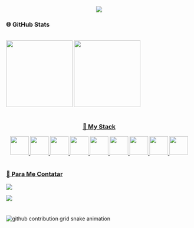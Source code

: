  <h1 align="center">
<img src="https://readme-typing-svg.herokuapp.com/?font=Righteous&size=35&center=true&vCenter=true&width=500&height=70&duration=4000&lines=Hello+Word!+👋;+me+chamo+Ciara;Seja+bem-vindo!" />
</h1>

<div>
  <h3> 🌐 GitHub Stats </h3>
  <br>
  <img height="180em" src="https://github-readme-stats-git-masterrstaa-rickstaa.vercel.app/api?username=CiCi0100&hide_title=true&show_icons=true&include_all_commits=false&count_private=true&theme=dracula">

  <a href="https://github.com/CiCi0100/github-readme-stats">
    <img height="180em" src="https://github-readme-stats-git-masterrstaa-rickstaa.vercel.app/api/top-langs/?username=CiCi0100&line_height=10&card_width=290&layout=compact&hide_title=false&count_private=true&langs_count=4&show_icons=true&theme=dracula">
</div>

#

<div align="center">
 <h3>🚀 My Stack</h3>
<img alt"CiCi0100-JS" height="50" width="50"
  src="https://cdn.jsdelivr.net/gh/devicons/devicon@latest/icons/javascript/javascript-original.svg" />
<img alt"CiCi0100-TS" height="50" width="50" src="https://cdn.jsdelivr.net/gh/devicons/devicon@latest/icons/typescript/typescript-original.svg" />
<img alt"CiCi0100-HTML" height="50" width="50"  
src="https://cdn.jsdelivr.net/gh/devicons/devicon@latest/icons/html5/html5-original.svg" />
<img alt"CiCi0100-CSS" height="50" width="50"
src="https://cdn.jsdelivr.net/gh/devicons/devicon@latest/icons/css3/css3-original.svg" />
<img alt"CiCi0100-Figma" height="50" width="50"
src="https://cdn.jsdelivr.net/gh/devicons/devicon@latest/icons/figma/figma-original.svg" />
<img alt"CiCi0100-VScode" height="50" width="50" src="https://cdn.jsdelivr.net/gh/devicons/devicon@latest/icons/vscode/vscode-original.svg" />  
<img alt"CiCi0100-Nodejs" height="50" width="50" src="https://cdn.jsdelivr.net/gh/devicons/devicon@latest/icons/nodejs/nodejs-original.svg" />
<img alt"CiCi0100-Nodejs" height="50" width="50" src="https://cdn.jsdelivr.net/gh/devicons/devicon@latest/icons/nextjs/nextjs-original.svg" /> 
<img alt"CiCi0100-express" height="50" width="50" src="https://cdn.jsdelivr.net/gh/devicons/devicon@latest/icons/express/express-original.svg" />

</div>

#

<h3> 💼 Para Me Contatar </h3>
<div>
<a href="mailto:ciarade0206@gmail.com?subject=Olá Ciara!" target="_blank"><img src="https://img.shields.io/badge/Gmail-D14836?style=for-the-badge&logo=gmail&logoColor=white" target="_blank"></a>

<a href="https://www.linkedin.com/in/ciaradepaulanascimento0206/" target="_blanc"><img src="https://img.shields.io/badge/LinkedIn-0077B5?style=for-the-badge&logo=linkedin&logoColor=white" target="_blank"></a> 
  </div>

#

<picture>
  <source align="center" media="(prefers-color-scheme: dark)" srcset="https://raw.githubusercontent.com/mari4souza/mari4souza/output/github-contribution-grid-snake-dark.svg">
  <source align="center" media="(prefers-color-scheme: light)" srcset="https://raw.githubusercontent.com/mari4souza/mari4souza/output/github-contribution-grid-snake-dark.svg">
  <img align="center" alt="github contribution grid snake animation" src="https://raw.githubusercontent.com/CiCi0100/CiCi0100/output/github-contribution-grid-snake.svg">
</picture>
